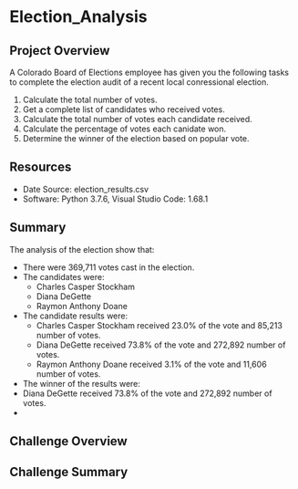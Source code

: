 # Election_Analysis

## Project Overview
A Colorado Board of Elections employee has given you the following tasks to complete the election audit of a recent local conressional election.
1. Calculate the total number of votes.
2. Get a complete list of candidates who received votes.
3. Calculate the total number of votes each candidate received.
4. Calculate the percentage of votes each canidate won.
5. Determine the winner of the election based on popular vote.

## Resources
- Date Source: election_results.csv
- Software: Python 3.7.6, Visual Studio Code: 1.68.1

## Summary
The analysis of the election show that:
- There were 369,711 votes cast in the election.
- The candidates were:
  - Charles Casper Stockham
  - Diana DeGette
  - Raymon Anthony Doane
- The candidate results were:
  - Charles Casper Stockham received 23.0% of the vote and 85,213 number of votes.  
  - Diana DeGette received 73.8% of the vote and 272,892 number of votes.  
  - Raymon Anthony Doane received 3.1% of the vote and 11,606 number of votes.
 - The winner of the results were: 
  - Diana DeGette received 73.8% of the vote and 272,892 number of votes.
  - 
## Challenge Overview

## Challenge Summary
